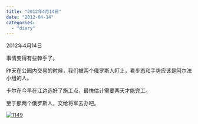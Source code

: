 ```yaml
---
title: "2012年4月14日"
date: "2012-04-14"
categories: 
  - "diary"
---
```


2012年4月14日

事情变得有些棘手了。

昨天在公园内交易的时候，我们被两个俄罗斯人盯上，看步态和手势应该是阿尔法小组的人。

卡尔在今早在江边选好了施工点，最快估计需要两天才能完工。

至于那两个俄罗斯人，交给将军去办吧。

[![](images/1149.jpg "1149")](http://lofyer.org/wp-content/uploads/2012/04/1149.jpg)
